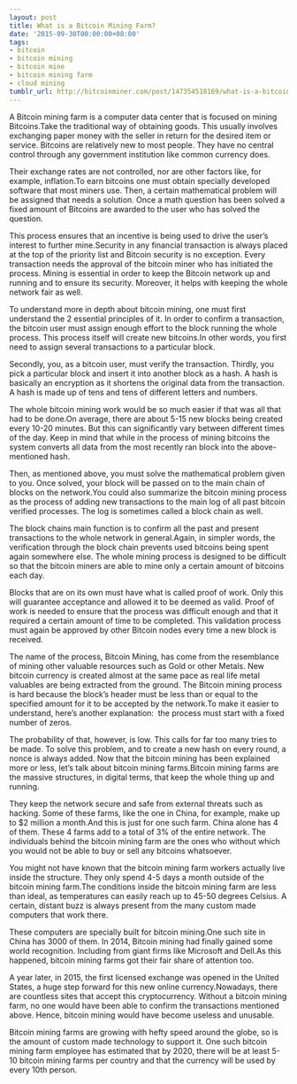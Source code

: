 ```yaml
---
layout: post
title: What is a Bitcoin Mining Farm?
date: '2015-09-30T00:00:00+08:00'
tags:
- bitcoin
- bitcoin mining
- bitcoin mine
- bitcoin mining farm
- cloud mining
tumblr_url: http://bitcoinminer.com/post/147354518169/what-is-a-bitcoin-mining-farm
---
```


<p>A Bitcoin mining farm is a computer data center that is focused on mining Bitcoins.Take the traditional way of obtaining goods. This usually involves exchanging paper money with the seller in return for the desired item or service. Bitcoins are relatively new to most people. They have no central control through any government institution like common currency does. <p>

<p>Their exchange rates are not controlled, nor are other factors like, for example, inflation.To earn bitcoins one must obtain specially developed software that most miners use. Then, a certain mathematical problem will be assigned that needs a solution. Once a math question has been solved a fixed amount of Bitcoins are awarded to the user who has solved the question. <p>

<p>This process ensures that an incentive is being used to drive the user’s interest to further mine.Security in any financial transaction is always placed at the top of the priority list and Bitcoin security is no exception. Every transaction needs the approval of the bitcoin miner who has initiated the process. Mining is essential in order to keep the Bitcoin network up and running and to ensure its security. Moreover, it helps with keeping the whole network fair as well.<p>

<p>To understand more in depth about bitcoin mining, one must first understand the 2 essential principles of it. In order to confirm a transaction, the bitcoin user must assign enough effort to the block running the whole process. This process itself will create new bitcoins.In other words, you first need to assign several transactions to a particular block. <p>

<p>Secondly, you, as a bitcoin user, must verify the transaction. Thirdly, you pick a particular block and insert it into another block as a hash. A hash is basically an encryption as it shortens the original data from the transaction. A hash is made up of tens and tens of different letters and numbers. <p>

<p>The whole bitcoin mining work would be so much easier if that was all that had to be done.On average, there are about 5-15 new blocks being created every 10-20 minutes. But this can significantly vary between different times of the day. Keep in mind that while in the process of mining bitcoins the system converts all data from the most recently ran block into the above-mentioned hash.<p>

<p>Then, as mentioned above, you must solve the mathematical problem given to you. Once solved, your block will be passed on to the main chain of blocks on the network.You could also summarize the bitcoin mining process as the process of adding new transactions to the main log of all past bitcoin verified processes. The log is sometimes called a block chain as well. <p>

<p>The block chains main function is to confirm all the past and present transactions to the whole network in general.Again, in simpler words, the verification through the block chain prevents used bitcoins being spent again somewhere else. The whole mining process is designed to be difficult so that the bitcoin miners are able to mine only a certain amount of bitcoins each day.<p>

<p>Blocks that are on its own must have what is called proof of work. Only this will guarantee acceptance and allowed it to be deemed as valid. Proof of work is needed to ensure that the process was difficult enough and that it required a certain amount of time to be completed. This validation process must again be approved by other Bitcoin nodes every time a new block is received.<p>

<p>The name of the process, Bitcoin Mining, has come from the resemblance of mining other valuable resources such as Gold or other Metals. New bitcoin currency is created almost at the same pace as real life metal valuables are being extracted from the ground. The Bitcoin mining process is hard because the block’s header must be less than or equal to the specified amount for it to be accepted by the network.To make it easier to understand, here’s another explanation:  the process must start with a fixed number of zeros. <p>

<p>The probability of that, however, is low. This calls for far too many tries to be made. To solve this problem, and to create a new hash on every round, a nonce is always added. Now that the bitcoin mining has been explained more or less, let’s talk about bitcoin mining farms.Bitcoin mining farms are the massive structures, in digital terms, that keep the whole thing up and running. <p>

<p>They keep the network secure and safe from external threats such as hacking. Some of these farms, like the one in China, for example, make up to $2 million a month.And this is just for one such farm. China alone has 4 of them. These 4 farms add to a total of 3% of the entire network. The individuals behind the bitcoin mining farm are the ones who without which you would not be able to buy or sell any bitcoins whatsoever.<p>

<p>You might not have known that the bitcoin mining farm workers actually live inside the structure. They only spend 4-5 days a month outside of the bitcoin mining farm.The conditions inside the bitcoin mining farm are less than ideal, as temperatures can easily reach up to 45-50 degrees Celsius. A certain, distant buzz is always present from the many custom made computers that work there. <p>

<p>These computers are specially built for bitcoin mining.One such site in China has 3000 of them. In 2014, Bitcoin mining had finally gained some world recognition. Including from giant firms like Microsoft and Dell.As this happened, bitcoin mining farms got their fair share of attention too. <p>

<p>A year later, in 2015, the first licensed exchange was opened in the United States, a huge step forward for this new online currency.Nowadays, there are countless sites that accept this cryptocurrency. Without a bitcoin mining farm, no one would have been able to confirm the transactions mentioned above. Hence, bitcoin mining would have become useless and unusable.<p>

<p>Bitcoin mining farms are growing with hefty speed around the globe, so is the amount of custom made technology to support it. One such bitcoin mining farm employee has estimated that by 2020, there will be at least 5-10 bitcoin mining farms per country and that the currency will be used by every 10th person.<p>

